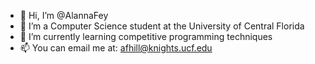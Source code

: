 - 👋 Hi, I’m @AlannaFey
- 👀 I’m a Computer Science student at the University of Central Florida
- 🌱 I’m currently learning competitive programming techniques
- 📫 You can email me at: afhill@knights.ucf.edu

<!---
AlannaFey/AlannaFey is a ✨ special ✨ repository because its `README.md` (this file) appears on your GitHub profile.
You can click the Preview link to take a look at your changes.
--->
